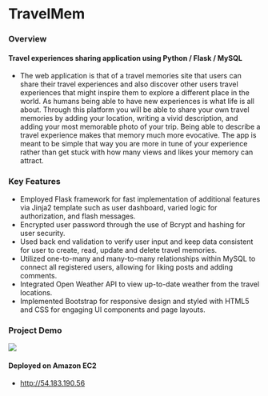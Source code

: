 # TravelMem
### Overview 
#### Travel experiences sharing application using Python / Flask / MySQL

* The web application is that of a travel memories site that users can share their travel experiences and also discover other users travel experiences that might inspire them to explore a different place in the world. As humans being able to have new experiences is what life is all about. Through this platform you will be able to share your own travel memories by adding your location, writing a vivid description, and adding your most memorable photo of your trip. Being able to describe a travel experience makes that memory much more evocative. The app is meant to be simple that way you are more in tune of your experience rather than get stuck with how many views and likes your memory can attract.

### Key Features
* Employed Flask framework for fast implementation of additional features via Jinja2 template such as user        dashboard, varied logic for authorization, and flash messages.
* Encrypted user password through the use of Bcrypt and hashing for user security.
* Used back end validation to verify user input and keep data consistent for user to create, read, update and delete travel memories.
* Utilized one-to-many and many-to-many relationships within MySQL to connect all registered users, allowing for liking posts and adding comments.
* Integrated Open Weather API to view up-to-date weather from the travel locations.
* Implemented Bootstrap for responsive design and styled with HTML5 and CSS for engaging UI components and page layouts.

### Project Demo

![](https://thumbs.gfycat.com/PersonalActualCrownofthornsstarfish-size_restricted.gif)

#### Deployed on Amazon EC2
* http://54.183.190.56
